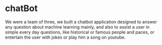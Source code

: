 # chatBot

We were a team of three, we built a chatbot application designed to answer any question about machine learning mainly, and also to assist a user in simple every day questions,
like historical or famous people and paces, or entertain the user with jokes or play him a song on youtube.
